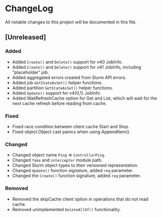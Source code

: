 # ChangeLog

All notable changes to this project will be documented in this file.

## [Unreleased]

### Added

- Added `Create()` and `Delete()` support for v40 JobInfo.
- Added `Create()` and `Delete()` support for v41 JobInfo, including
  "placeholder" job.
- Added aggregated errors created from Slurm API errors.
- Added job `GetStateAsSet()` helper functions.
- Added partition `GetStateAsSet()` helper functions.
- Added `Update()` support for v4{0,1} JobInfo
- Added WaitRefreshCache option for Get and List, which will wait for the next
  cache refresh before reading from cache.

### Fixed

- Fixed race condition between client cache Start and Stop.
- Fixed object.Object cast panics when using AppendItem().

### Changed

- Changed object name `Ping` => `ControllerPing`.
- Changed `fake` and `interceptor` module path.
- Changed Slurm object types to their versioned representation.
- Changed `Update()` function signature, added `req` parameter.
- Changed the `Create()` function signature, added `req` parameter.

### Removed

- Removed the skipCache client option in operations that do not read cache.
- Removed unimplemented `DeleteAllOf()` functionality.
